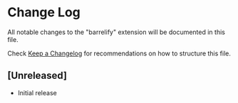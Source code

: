 # Change Log

All notable changes to the "barrelify" extension will be documented in this file.

Check [Keep a Changelog](http://keepachangelog.com/) for recommendations on how to structure this file.

## [Unreleased]

- Initial release